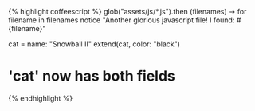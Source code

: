 {% highlight coffeescript %}
glob("assets/js/*.js").then (filenames) ->
  for filename in filenames
    notice "Another glorious javascript file! I found: #{filename}"

cat =
  name: "Snowball II"
extend(cat, color: "black")
# 'cat' now has both fields
{% endhighlight %}
